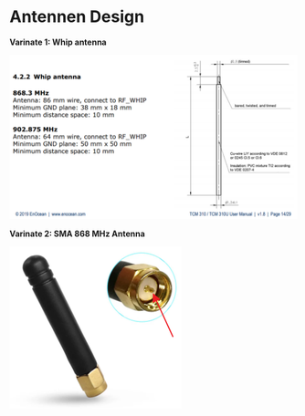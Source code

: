 # Antennen Design

**Varinate 1: Whip antenna** 

![Antenna-Icon](Antenne.png)

**Varinate 2: SMA 868 MHz Antenna** 

![Antenna2-Icon](AntenneSMA.png)

